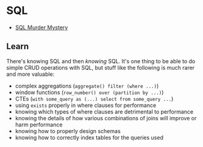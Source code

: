 # SQL

- [SQL Murder Mystery](https://mystery.knightlab.com/)

## Learn
There's knowing SQL and then _knowing_ SQL. It's one thing to be able to do simple CRUD operations with SQL, but stuff like the following is much rarer and more valuable:
- complex aggregations (`aggregate() filter (where ...)`)
- window functions (`row_number() over (partition by ...)`)
- CTEs (`with some_query as (...) select from some_query ...`)
- using `exists` properly in where clauses for performance
- knowing which types of where clauses are detrimental to performance
- knowing the details of how various combinations of joins will improve or harm performance
- knowing how to properly design schemas
- knowing how to correctly index tables for the queries used
